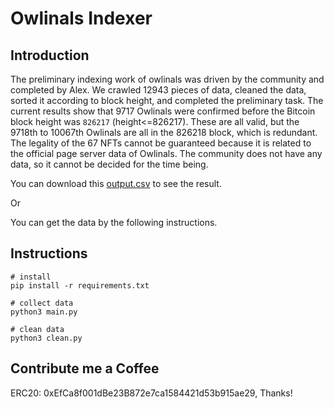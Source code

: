 # Owlinals Indexer

## Introduction

The preliminary indexing work of owlinals was driven by the community and completed by Alex. We crawled 12943 pieces of data, cleaned the data, sorted it according to block height, and completed the preliminary task. The current results show that 9717 Owlinals were confirmed before the Bitcoin block height was `826217` (height<=826217). These are all valid, but the 9718th to 10067th Owlinals are all in the 826218 block, which is redundant. The legality of the 67 NFTs cannot be guaranteed because it is related to the official page server data of Owlinals. The community does not have any data, so it cannot be decided for the time being.

You can download this [output.csv](https://github.com/OwlinalsDAO/index/blob/main/output.csv) to see the result. 

Or 

You can get the data by the following instructions.

## Instructions

```
# install
pip install -r requirements.txt

# collect data
python3 main.py

# clean data
python3 clean.py
```

## Contribute me a Coffee

ERC20: 0xEfCa8f001dBe23B872e7ca1584421d53b915ae29, Thanks!
